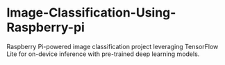 # Image-Classification-Using-Raspberry-pi
Raspberry Pi-powered image classification project leveraging TensorFlow Lite for on-device inference with pre-trained deep learning models.
